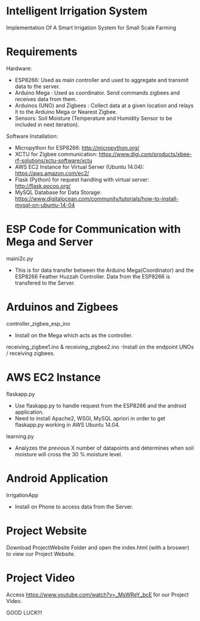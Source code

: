 # Intelligent Irrigation System
Implementation Of A Smart Irrigation System for Small  Scale Farming

# Requirements 
Hardware:
- ESP8266: Used as main controller and used to aggregate and transmit data to the server.
- Arduino Mega : Used as coordinator. Send commands zigbees and receives data from them.
- Arduinos (UNO) and Zigbees : Collect data at a given location and relays it to the Arduino Mega or Nearest Zigbee.
- Sensors: Soil Moisture (Temperature and Humidity Sensor to be included in next iteration).

Software Installation: 
- Micropython for ESP8266: http://micropython.org/
- XCTU for Zigbee communication: https://www.digi.com/products/xbee-rf-solutions/xctu-software/xctu
- AWS  EC2 Instance for Virtual Server (Ubuntu 14.04): https://aws.amazon.com/ec2/
- Flask (Python) for request handling with virtual server: http://flask.pocoo.org/
- MySQL Database for Data Storage: https://www.digitalocean.com/community/tutorials/how-to-install-mysql-on-ubuntu-14-04




# ESP Code for Communication with Mega and Server
maini2c.py
- This is for data transfer between the Arduino Mega(Coordinator) and the ESP8266  Feather Huzzah Controller. Data from the ESP8266 is transfered to the Server.

# Arduinos and Zigbees
controller_zigbee_esp_ino
- Install on the Mega which acts as the controller.

receiving_zigbee1.ino & receiving_zigbee2.ino
-Install on the endpoint UNOs / receiving zigbees.

# AWS EC2 Instance
flaskapp.py
- Use flaskapp.py to handle request from the ESP8266 and the android application.
- Need to install Apache2, WSGI, MySQL apriori in order to get flaskapp.py working in AWS Ubuntu 14.04.

learning.py
- Analyzes the previous X number of datapoints and determines when soil moisture will cross the 30 % moisture level.

# Android Application
IrrigationApp
- Install on Phone to access data from the Server.

# Project Website
Download ProjectWebsite Folder and open the index.html (with a broswer) to view our Project Website.

# Project Video
Access https://www.youtube.com/watch?v=_MsWReY_bcE for our Project Video.



GOOD LUCK!!!
